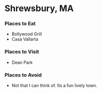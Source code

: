 # Shrewsbury, MA

### Places to Eat
- Bollywood Grill
- Casa Vallarta

### Places to Visit
- Dean Park

### Places to Avoid
- Not that I can think of. Its a fun lively town.

